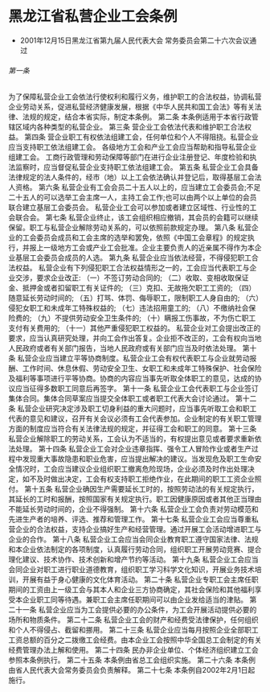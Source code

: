 # 黑龙江省私营企业工会条例

- 2001年12月15日黑龙江省第九届人民代表大会
  常务委员会第二十六次会议通过

<!-- INFO END -->

###### 第一条

为了保障私营企业工会依法行使权利和履行义务，维护职工的合法权益，协调私营企业劳动关系，促进私营经济健康发展，根据《中华人民共和国工会法》等有关法律、法规的规定，结合本省实际，制定本条例。 第二条 本条例适用于本省行政管辖区域内各种类型的私营企业。 第三条 营企业工会依法代表和维护职工合法权益。 第四条 营企业职工有权依法组建工会，任何单位和个人不得阻挠。私营企业应当支持职工依法组建工会。 各级地方工会和产业工会应当帮助和指导私营企业组建工会。 工商行政管理和劳动保障等部门在进行企业注册登记、年度检验和执法监察时，应当督促私营企业支持职工依法组建工会。 第五条 私营企业工会具备法律规定的法人条件的，经市（地）以上工会依法确认并登记后，取得基层工会法人资格。 第六条 私营企业有工会会员二十五人以上的，应当建立工会委员会;不足二十五人的可以选举工会主席一人，主持工会工作;也可以由两个以上单位的会员联合建立基层工会委员会。 私营企业工会可以参加或者建立区域性、行业性的工会联合会。 第七条 私营企业终止，该工会组织相应撤销，其会员的会籍可以继续保留。职工与私营企业解除劳动关系的，可以依照前款规定办理。 第八条 私营企业的工会委员会成员和工会主席的选举和罢免，依照《中国工会章程》的规定执行，并报上一级地方工会或产业工会批准。企业主要负责人的近亲属不得作为本企业基层工会委员会成员的人选。 第九条 私营企业应当依法经营，不得侵犯职工合法权益。 私营企业有下列侵犯职工合法权益情形之一的，工会应当代表职工与企业交涉，要求企业改正: （一）不签订劳动合同的; （二）收取、变相收取保证金、抵押金或者扣留职工有关证件的; （三）克扣、无故拖欠职工工资的; （四）随意延长劳动时间的; （五）打骂、体罚、侮辱职工，限制职工人身自由的; （六）侵犯女职工和未成年工特殊权益的; （七）违法招用童工的; （八）不缴纳社会保险费的; （九）不提供劳动安全卫生条件的; （十）瞒报工伤事故，不为伤亡职工支付有关费用的; （十一）其他严重侵犯职工权益的。 私营企业对工会提出改正的要求，应当认真研究处理，并向工会作出答复。企业拒不改正的，工会有权向当地人民政府或者有关部门报告，当地人民政府或有关部门应当及时依法处理。 第十条 私营企业应当建立平等协商制度。私营企业工会有权代表职工与企业就劳动报酬、工作时间、休息休假、劳动安全卫生、女职工和未成年工特殊保护、社会保险及福利等事项进行平等协商。协商的内容应当事先听取全体职工的意见，达成的协议应当征得多数职工同意后再签字。 第十一条 私营企业工会代表职工与企业签订集体合同。集体合同草案应当提交全体职工或者职工代表大会讨论通过。 第十二条 私营企业研究决定涉及职工切身利益的重大问题时，应当事先听取工会和职工代表的意见和建议，召开有关会议必须有工会代表参加。企业制定的有关职工管理方面的制度应当符合有关法律法规的规定，并征得工会和职工的同意。 第十三条 私营企业解除职工的劳动关系，工会认为不适当的，有权提出意见或者要求重新依法处理。 第十四条 私营企业工会对企业违章指挥、强令工人冒险作业或者生产过程中发现重大事故隐患和职业危害，应当提出解决的建议。当发现危及职工生命安全情况时，工会应当建议企业组织职工撤离危险现场，企业必须及时作出处理决定，如不及时做出决定，工会有权支持职工拒绝作业，在此期间的职工工资企业照付。 第十五条 私营企业确因生产需要延长工时的，按照劳动法的有关规定执行，其延长的工时和报酬，按照国家有关规定执行。职工因健康原因或者其他正当理由不能延长劳动时间的，企业不得强制。 第十六条 私营企业工会负责对劳动模范和先进生产者的培养、评选、推荐和管理工作。 第十七条 私营企业工会应当尊重私营企业的合法权益，支持企业搞好生产和经营管理。通过开展工会活动增进职工与企业的合作。 第十八条 私营企业工会应当会同企业教育职工遵守国家法律、法规和本企业依法制定的各项制度，认真履行劳动合同，组织职工开展劳动竞赛、提合理化建议、技术协作、技术创新和增产节约等活动。 第十九条 私营企业工会应当会同企业对职工进行职业道德教育，组织职工学习科学文化知识，开展业务技术培训，开展有益于身心健康的文化体育活动。 第二十条 私营企业专职工会主席任职期间的工资由上一级工会与其本人和企业三方协商确定，其社会保险和其他福利享受本企业职工同等待遇。兼职工会主席任职期间可以由企业发给适当的津贴。 第二十一条 私营企业应当为工会提供必要的办公条件，为工会开展活动提供必要的场所和物质条件。 第二十二条 私营企业工会的财产和经费受法律保护，任何组织和个人不得侵占、截留和挪用。 第二十三条 私营企业应当每月按照企业全部职工工资总额的百分之二拨缴工会经费。由本企业工会按照中华全国总工会制定的有关经费管理办法上解和使用。 第二十四条 民办非企业单位、个体经济组织建立工会参照本条例执行。 第二十五条 本条例由省总工会组织实施。 第二十六条 本条例由省人民代表大会常务委员会负责解释。 第二十七条 本条例自2002年2月1日起施行。
